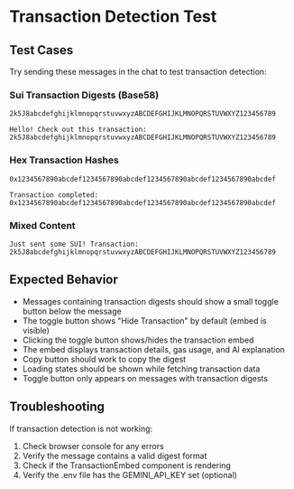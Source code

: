 # Transaction Detection Test

## Test Cases

Try sending these messages in the chat to test transaction detection:

### Sui Transaction Digests (Base58)
```
2k5J8abcdefghijklmnopqrstuvwxyzABCDEFGHIJKLMNOPQRSTUVWXYZ123456789
```

```
Hello! Check out this transaction: 2k5J8abcdefghijklmnopqrstuvwxyzABCDEFGHIJKLMNOPQRSTUVWXYZ123456789
```

### Hex Transaction Hashes
```
0x1234567890abcdef1234567890abcdef1234567890abcdef1234567890abcdef
```

```
Transaction completed: 0x1234567890abcdef1234567890abcdef1234567890abcdef1234567890abcdef
```

### Mixed Content
```
Just sent some SUI! Transaction: 2k5J8abcdefghijklmnopqrstuvwxyzABCDEFGHIJKLMNOPQRSTUVWXYZ123456789
```

## Expected Behavior

- Messages containing transaction digests should show a small toggle button below the message
- The toggle button shows "Hide Transaction" by default (embed is visible)
- Clicking the toggle button shows/hides the transaction embed
- The embed displays transaction details, gas usage, and AI explanation
- Copy button should work to copy the digest
- Loading states should be shown while fetching transaction data
- Toggle button only appears on messages with transaction digests

## Troubleshooting

If transaction detection is not working:

1. Check browser console for any errors
2. Verify the message contains a valid digest format
3. Check if the TransactionEmbed component is rendering
4. Verify the .env file has the GEMINI_API_KEY set (optional)
